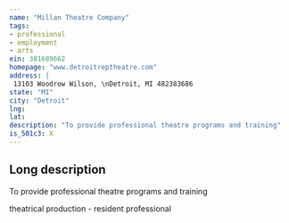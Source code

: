 ```yaml
---
name: "Millan Theatre Company"
tags:
- professional
- employment
- arts
ein: 381689662
homepage: "www.detroitreptheatre.com"
address: |
 13103 Woodrow Wilson, \nDetroit, MI 482383686
state: "MI"
city: "Detroit"
lng: 
lat: 
description: "To provide professional theatre programs and training"
is_501c3: X
---
```


## Long description

To provide professional theatre programs and training
  
  theatrical production - resident professional
